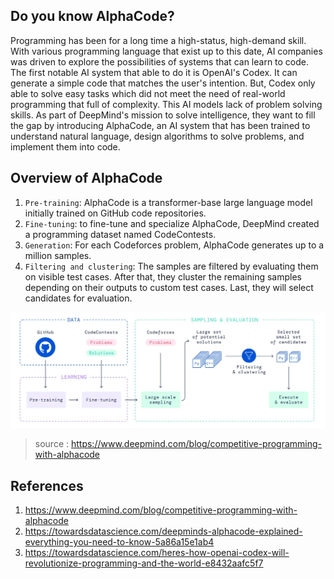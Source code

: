 ## Do you know AlphaCode?
Programming has been for a long time a high-status, high-demand skill. With various programming language that exist up to this date, AI companies was driven to explore the possibilities of systems that can learn to code. The first notable AI system that able to do it is OpenAI's Codex. It can generate a simple code that matches the user's intention. But, Codex only able to solve easy tasks which did not meet the need of real-world programming that full of complexity. This AI models lack of problem solving skills. As part of DeepMind's mission to solve intelligence, they want to fill the gap by introducing AlphaCode, an AI system that has been trained to understand natural language, design algorithms to solve problems, and implement them into code.

## Overview of AlphaCode
1. `Pre-training`: AlphaCode is a transformer-base large language model initially trained on GitHub code repositories.
2. `Fine-tuning`: to fine-tune and specialize AlphaCode, DeepMind created a programming dataset named CodeContests.
3. `Generation`: For each Codeforces problem, AlphaCode generates up to a million samples.
4. `Filtering and clustering`: The samples are filtered by evaluating them on visible test cases. After that, they cluster the remaining samples depending on their outputs to custom test cases. Last, they will select candidates for evaluation.

<img src="source/(w10)AlphaCode.JPG" alt="AlphaCode" title="AlphaCode" />

> source : https://www.deepmind.com/blog/competitive-programming-with-alphacode

## References
1. https://www.deepmind.com/blog/competitive-programming-with-alphacode
2. https://towardsdatascience.com/deepminds-alphacode-explained-everything-you-need-to-know-5a86a15e1ab4
3. https://towardsdatascience.com/heres-how-openai-codex-will-revolutionize-programming-and-the-world-e8432aafc5f7